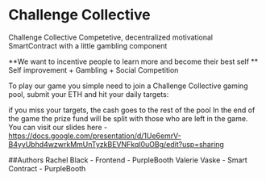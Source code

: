 # Challenge Collective

Challenge Collective
Competetive, decentralized motivational SmartContract with a little gambling component

**We want to incentive people to learn more and become their best self ** Self improvement + Gambling + Social Competition

To play our game you simple need to join a Challenge Collective gaming pool, submit your ETH and hit your daily targets:

if you miss your targets, the cash goes to the rest of the pool
In the end of the game the prize fund will be split with those who are left in the game.
You can visit our slides here - https://docs.google.com/presentation/d/1Ue6emrV-B4yyUbhd4wzwrkMmUnTyzkBEVNFkqI0uOBg/edit?usp=sharing

##Authors
Rachel Black - Frontend - PurpleBooth
Valerie Vaske - Smart Contract - PurpleBooth


